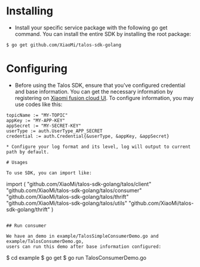 # Installing

* Install your specific service package with the following go get command.
You can install the entire SDK by installing the root package:

`$ go get github.com/XiaoMi/talos-sdk-golang`

# Configuring

* Before using the Talos SDK, ensure that you've configured credential and base information.
You can get the necessary information by registering on [Xiaomi fusion cloud UI]().
To configure information, you may use codes like this:

```
topicName := "MY-TOPIC"
appKey := "MY-APP-KEY"
appSecret := "MY-SECRET-KEY"
userType := auth.UserType_APP_SECRET
credential := auth.Credential{&userType, &appKey, &appSecret}

* Configure your log format and its level, log will output to current path by default.

# Usages

To use SDK, you can import like:

```
import (
	"github.com/XiaoMi/talos-sdk-golang/talos/client"
	"github.com/XiaoMi/talos-sdk-golang/talos/consumer"
	"github.com/XiaoMi/talos-sdk-golang/talos/thrift"
	"github.com/XiaoMi/talos-sdk-golang/talos/utils"
	"github.com/XiaoMi/talos-sdk-golang/thrift"
)

```

## Run consumer

We have an demo in example/TalosSimpleConsumerDemo.go and example/TalosConsumerDemo.go,
users can run this demo after base information configured:

```
$ cd example
$ go get
$ go run TalosConsumerDemo.go
```
